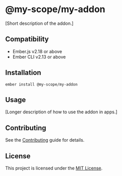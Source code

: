 @my-scope/my-addon
==============================================================================

[Short description of the addon.]


Compatibility
------------------------------------------------------------------------------

* Ember.js v2.18 or above
* Ember CLI v2.13 or above


Installation
------------------------------------------------------------------------------

```
ember install @my-scope/my-addon
```


Usage
------------------------------------------------------------------------------

[Longer description of how to use the addon in apps.]


Contributing
------------------------------------------------------------------------------

See the [Contributing](CONTRIBUTING.md) guide for details.


License
------------------------------------------------------------------------------

This project is licensed under the [MIT License](LICENSE.md).
